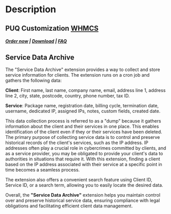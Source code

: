 # Description

## PUQ Customization **[WHMCS](https://puqcloud.com/link.php?id=77)**

#####  [Order now](https://puqcloud.com/whmcs-addon-puq-customization.php) | [Download](https://download.puqcloud.com/WHMCS/addons/PUQ-Customization/) | [FAQ](https://faq.puqcloud.com/)

## Service Data Archive

The "Service Data Archive" extension provides a way to collect and store service information for clients. The extension runs on a cron job and gathers the following data:

**Client**: First name, last name, company name, email, address line 1, address line 2, city, state, postcode, country, phone number, tax ID.

**Service**: Package name, registration date, billing cycle, termination date, username, dedicated IP, assigned IPs, notes, custom fields, created date.

This data collection process is referred to as a "dump" because it gathers information about the client and their services in one place. This enables identification of the client even if they or their services have been deleted. The primary purpose of collecting service data is to control and preserve historical records of the client's services, such as the IP address. IP addresses often play a crucial role in cybercrimes committed by clients, and as a service provider, you may be obligated to provide your client's data to authorities in situations that require it. With this extension, finding a client based on the IP address associated with their service at a specific point in time becomes a seamless process.

The extension also offers a convenient search feature using Client ID, Service ID, or a search term, allowing you to easily locate the desired data.

Overall, the **"Service Data Archive"** extension helps you maintain control over and preserve historical service data, ensuring compliance with legal obligations and facilitating efficient client data management.

